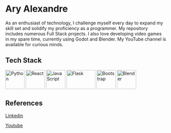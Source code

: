 # Ary Alexandre 
As an enthusiast of technology, I challenge myself every day to expand my skill set and solidify my proficiency as a programmer. My repository includes numerous Full Stack projects. I also love developing video games in my spare time, currently using Godot and Blender. My YouTube channel is available for curious minds.

## Tech Stack
<p align="left">
  <img alt="Python" src="https://upload.wikimedia.org/wikipedia/commons/c/c3/Python-logo-notext.svg" width="60" height="60"/>
  <img alt="React" src="https://upload.wikimedia.org/wikipedia/commons/a/a7/React-icon.svg" width="60" height="60"/>
  <img alt="JavaScript" src="https://upload.wikimedia.org/wikipedia/commons/6/6a/JavaScript-logo.png" width="60" height="60"/>
  <img alt="Flask" src="https://upload.wikimedia.org/wikipedia/commons/3/3c/Flask_logo.svg" width="90" height="60"/>
  <img alt="Bootstrap" src="https://upload.wikimedia.org/wikipedia/commons/b/b2/Bootstrap_logo.svg" width="60" height="60"/>
  <img alt="Blender" src="https://upload.wikimedia.org/wikipedia/commons/7/74/Blender_logo_no_text.png" width="60" height="60"/>
</p>

## References

[Linkedin](https://www.linkedin.com/in/ary-alexandre-pallas-urencio-4226a0171)

[Youtube](https://www.youtube.com/@TheGamePhylosofer)
